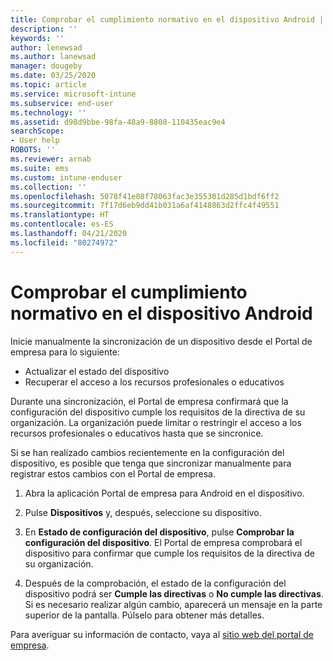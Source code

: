 ```yaml
---
title: Comprobar el cumplimiento normativo en el dispositivo Android | Microsoft Docs
description: ''
keywords: ''
author: lenewsad
ms.author: lanewsad
manager: dougeby
ms.date: 03/25/2020
ms.topic: article
ms.service: microsoft-intune
ms.subservice: end-user
ms.technology: ''
ms.assetid: d98d9bbe-98fa-48a9-8808-110435eac9e4
searchScope:
- User help
ROBOTS: ''
ms.reviewer: arnab
ms.suite: ems
ms.custom: intune-enduser
ms.collection: ''
ms.openlocfilehash: 5078f41e08f78063fac3e355301d285d1bdf6ff2
ms.sourcegitcommit: 7f17d6eb9dd41b031a6af4148863d2ffc4f49551
ms.translationtype: HT
ms.contentlocale: es-ES
ms.lasthandoff: 04/21/2020
ms.locfileid: "80274972"
---
```

# <a name="check-compliance-on-your-android-device"></a>Comprobar el cumplimiento normativo en el dispositivo Android  
Inicie manualmente la sincronización de un dispositivo desde el Portal de empresa para lo siguiente:

* Actualizar el estado del dispositivo 
* Recuperar el acceso a los recursos profesionales o educativos 

Durante una sincronización, el Portal de empresa confirmará que la configuración del dispositivo cumple los requisitos de la directiva de su organización.  La organización puede limitar o restringir el acceso a los recursos profesionales o educativos hasta que se sincronice.  

Si se han realizado cambios recientemente en la configuración del dispositivo, es posible que tenga que sincronizar manualmente para registrar estos cambios con el Portal de empresa. 

1. Abra la aplicación Portal de empresa para Android en el dispositivo.  

2. Pulse **Dispositivos** y, después, seleccione su dispositivo.  

3. En **Estado de configuración del dispositivo**, pulse **Comprobar la configuración del dispositivo**. El Portal de empresa comprobará el dispositivo para confirmar que cumple los requisitos de la directiva de su organización. 

4. Después de la comprobación, el estado de la configuración del dispositivo podrá ser **Cumple las directivas** o **No cumple las directivas**. Si es necesario realizar algún cambio, aparecerá un mensaje en la parte superior de la pantalla. Púlselo para obtener más detalles. 

Para averiguar su información de contacto, vaya al [sitio web del portal de empresa](https://go.microsoft.com/fwlink/?linkid=2010980).  
